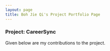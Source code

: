 ```yaml
---
layout: page
title: Boh Jie Qi's Project Portfolio Page
---
```


### Project: CareerSync

Given below are my contributions to the project.
